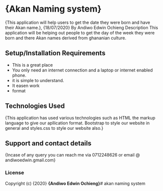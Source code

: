# {Akan Naming system}
{This application will help users to get the date they were born and have their Akan name.}, {18/07/2020}
By Andiwo Edwin Ochieng
Description
This application will be helping out people to get the day of the week they were born and there Akan names derived from ghananian culture.
## Setup/Installation Requirements
* This is a great place
* You only need an internet connection and a laptop or internet enabled phone.
* it is simple to understand.
* It easen work
* format
## Technologies Used
{This application has used various technologies such as HTML the markup language to give our apllication format. Bootstrap to style our website in general and styles.css to style our website also.}
## Support and contact details
{Incase of any query you can reach me via 0712248626 or email @ andiwoedwin.gmail.com}
### License
Copyright (c) {2020} **{Andiwo Edwin Ochieng}**# akan naming system
